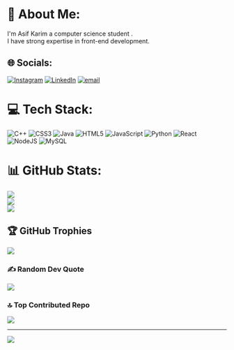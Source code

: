 # 💫 About Me:
I'm  Asif Karim a computer science student .<br>I have strong expertise in front-end development.


## 🌐 Socials:
[![Instagram](https://img.shields.io/badge/Instagram-%23E4405F.svg?logo=Instagram&logoColor=white)](https://instagram.com/asif_kaareem) [![LinkedIn](https://img.shields.io/badge/LinkedIn-%230077B5.svg?logo=linkedin&logoColor=white)](https://linkedin.com/in/https://www.linkedin.com/in/asif-karim-14b69b242/overlay/about-this-profile/?lipi=urn%3Ali%3Apage%3Ad_flagship3_profile_view_base%3BErE3JCapSRilQviIADVVrg%3D%3D) [![email](https://img.shields.io/badge/Email-D14836?logo=gmail&logoColor=white)](mailto:asifkarim360@gmail.com) 

# 💻 Tech Stack:
![C++](https://img.shields.io/badge/c++-%2300599C.svg?style=for-the-badge&logo=c%2B%2B&logoColor=white) ![CSS3](https://img.shields.io/badge/css3-%231572B6.svg?style=for-the-badge&logo=css3&logoColor=white) ![Java](https://img.shields.io/badge/java-%23ED8B00.svg?style=for-the-badge&logo=openjdk&logoColor=white) ![HTML5](https://img.shields.io/badge/html5-%23E34F26.svg?style=for-the-badge&logo=html5&logoColor=white) ![JavaScript](https://img.shields.io/badge/javascript-%23323330.svg?style=for-the-badge&logo=javascript&logoColor=%23F7DF1E) ![Python](https://img.shields.io/badge/python-3670A0?style=for-the-badge&logo=python&logoColor=ffdd54) ![React](https://img.shields.io/badge/react-%2320232a.svg?style=for-the-badge&logo=react&logoColor=%2361DAFB) ![NodeJS](https://img.shields.io/badge/node.js-6DA55F?style=for-the-badge&logo=node.js&logoColor=white) ![MySQL](https://img.shields.io/badge/mysql-4479A1.svg?style=for-the-badge&logo=mysql&logoColor=white)
# 📊 GitHub Stats:
![](https://github-readme-stats.vercel.app/api?username=asif460&theme=dark&hide_border=false&include_all_commits=false&count_private=false)<br/>
![](https://nirzak-streak-stats.vercel.app/?user=asif460&theme=dark&hide_border=false)<br/>
![](https://github-readme-stats.vercel.app/api/top-langs/?username=asif460&theme=dark&hide_border=false&include_all_commits=false&count_private=false&layout=compact)

## 🏆 GitHub Trophies
![](https://github-profile-trophy.vercel.app/?username=asif460&theme=radical&no-frame=true&no-bg=true&margin-w=4)

### ✍️ Random Dev Quote
![](https://quotes-github-readme.vercel.app/api?type=horizontal&theme=merko)

### 🔝 Top Contributed Repo
![](https://github-contributor-stats.vercel.app/api?username=asif460&limit=5&theme=dark&combine_all_yearly_contributions=true)

---
[![](https://visitcount.itsvg.in/api?id=asif460&icon=0&color=0)](https://visitcount.itsvg.in)

<!-- Proudly created with GPRM ( https://gprm.itsvg.in ) -->
